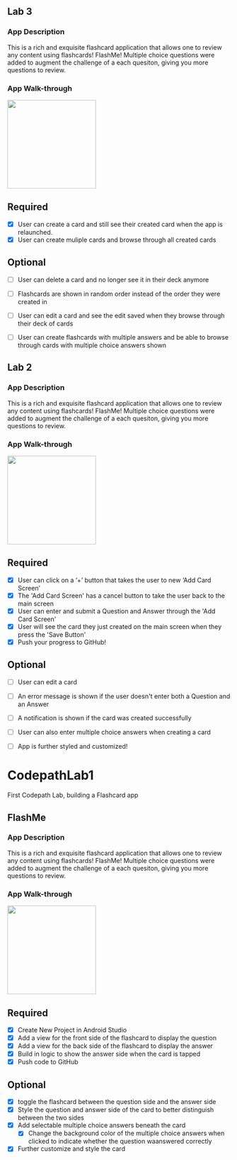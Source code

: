 

## Lab 3

### App Description
This is a rich and exquisite flashcard application that allows one to review any content using flashcards! FlashMe!
Multiple choice questions were added to augment the challenge of a each quesiton, giving you more questions to review.

### App Walk-through


<img src="https://i.imgur.com/eZzqaRG.gif" width=200><br>

## Required
- [x] User can create a card and still see their created card when the app is relaunched.
- [x] User can create muliple cards and browse through all created cards

## Optional
- [ ] User can delete a card and no longer see it in their deck anymore
- [ ] Flashcards are shown in random order instead of the order they were created in
- [ ] User can edit a card and see the edit saved when they browse through their deck of cards
- [ ] User can create flashcards with multiple answers and be able to browse through cards with multiple choice answers shown



## Lab 2

### App Description
This is a rich and exquisite flashcard application that allows one to review any content using flashcards! FlashMe!
Multiple choice questions were added to augment the challenge of a each quesiton, giving you more questions to review.

### App Walk-through
<img src="https://i.imgur.com/LQo5Pdk.gif" width=200><br>



## Required
- [x] User can click on a ‘+’ button that takes the user to new ‘Add Card Screen’
- [x] The 'Add Card Screen' has a cancel button to take the user back to the main screen
- [x] User can enter and submit a Question and Answer through the 'Add Card Screen'
- [x] User will see the card they just created on the main screen when they press the 'Save Button'
- [x] Push your progress to GitHub!

## Optional
- [ ] User can edit a card
- [ ] An error message is shown if the user doesn't enter both a Question and an Answer
- [ ] A notification is shown if the card was created successfully
- [ ] User can also enter multiple choice answers when creating a card
- [ ] App is further styled and customized!



# CodepathLab1
First Codepath Lab, building a Flashcard app
## FlashMe

### App Description
This is a rich and exquisite flashcard application that allows one to review any content using flashcards! FlashMe!
Multiple choice questions were added to augment the challenge of a each quesiton, giving you more questions to review.

### App Walk-through

<img src="https://i.imgur.com/NVoTYgf.gif" width=200><br>

## Required
- [x] Create New Project in Android Studio
- [x] Add a view for the front side of the flashcard to display the question
- [x] Add a view for the back side of the flashcard to display the answer
- [x] Build in logic to show the answer side when the card is tapped
- [x] Push code to GitHub
## Optional
- [x] toggle the flashcard between the question side and the answer side
- [x] Style the question and answer side of the card to better distinguish between the two sides
- [x] Add selectable multiple choice answers beneath the card
   - [x] Change the background color of the multiple choice answers when clicked to indicate whether the question waanswered correctly
- [x] Further customize and style the card
